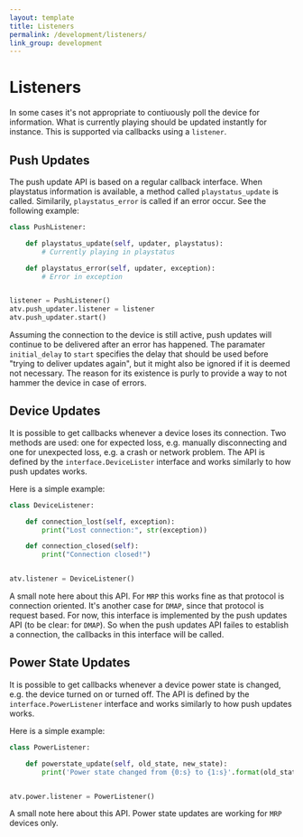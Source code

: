 ```yaml
---
layout: template
title: Listeners
permalink: /development/listeners/
link_group: development
---
```

# Listeners

In some cases it's not appropriate to contiuously poll the device for information.
What is currently playing should be updated instantly for instance. This is supported
via callbacks using a `listener`.

## Push Updates

The push update API is based on a regular callback interface. When playstatus
information is available, a method called ``playstatus_update`` is called.
Similarily, ``playstatus_error`` is called if an error occur. See the
following example:

```python
class PushListener:

    def playstatus_update(self, updater, playstatus):
        # Currently playing in playstatus

    def playstatus_error(self, updater, exception):
        # Error in exception


listener = PushListener()
atv.push_updater.listener = listener
atv.push_updater.start()
```

Assuming the connection to the device is still active, push updates will
continue to be delivered after an error has happened. The paramater
`initial_delay` to `start` specifies the delay that should be used before
"trying to deliver updates again", but it might also be ignored if it is
deemed not necessary. The reason for its existence is purly to provide a
way to not hammer the device in case of errors.

## Device Updates

It is possible to get callbacks whenever a device loses its connection. Two methods
are used: one for expected loss, e.g. manually disconnecting and one for unexpected
loss, e.g. a crash or network problem. The API is defined by the
`interface.DeviceLister` interface and works similarly to how push updates works.

Here is a simple example:

```python
class DeviceListener:

    def connection_lost(self, exception):
        print("Lost connection:", str(exception))

    def connection_closed(self):
        print("Connection closed!")


atv.listener = DeviceListener()
```

A small note here about this API. For `MRP` this works fine as that protocol
is connection oriented. It's another case for `DMAP`, since that protocol is
request based. For now, this interface is implemented by the push updates
API (to be clear: for `DMAP`). So when the push updates API failes to establish
a connection, the callbacks in this interface will be called.

## Power State Updates

It is possible to get callbacks whenever a device power state is changed, 
e.g. the device turned on or turned off. The API is defined by the
`interface.PowerListener` interface and works similarly to how push updates works.

Here is a simple example:

```python
class PowerListener:

    def powerstate_update(self, old_state, new_state):
        print('Power state changed from {0:s} to {1:s}'.format(old_state, new_state))


atv.power.listener = PowerListener()
```

A small note here about this API. Power state updates are working for `MRP` devices
only.
